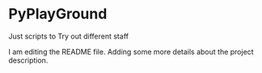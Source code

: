 # PyPlayGround

Just scripts to Try out different staff

I am editing the README file. Adding some more details about the project description.
